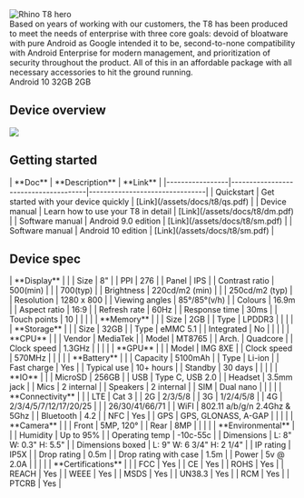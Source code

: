 <div class="device-grid">
  <div class="device-image">
    <img src="/assets/t8-1x.png" alt="Rhino T8 hero">
  </div>
  <div class="device-intro">
    Based on years of working with our customers, the T8 has been produced to meet the needs of enterprise with three core goals: devoid of bloatware with pure Android as Google intended it to be, second-to-none compatibility with Android Enterprise for modern management, and prioritization of security throughout the product. All of this in an affordable package with all necessary accessories to hit the ground running.
    <div class="device-details">
      <item><i class="fab fa-android"></i> Android 10</item>
      <item><i class="fab fa-android"></i> 32GB</item>
      <item><i class="fab fa-android"></i> 2GB</item>
    </div>
  </div>
</div>

## Device overview

![](/assets/t8_overview-1x.png)

## Getting started

<div id="support_table" markdown="1">
| **Doc**         | **Description**                      | **Link**                       |
|-----------------|--------------------------------------|--------------------------------|
| Quickstart      | Get started with your device quickly | [Link](/assets/docs/t8/qs.pdf) |
| Device manual   | Learn how to use your T8 in detail   | [Link](/assets/docs/t8/dm.pdf) |
| Software manual | Android 9.0 edition                  | [Link](/assets/docs/t8/sm.pdf) |
| Software manual | Android 10 edition                   | [Link](/assets/docs/t8/sm.pdf) |
</div>

## Device spec

<div id="support_table" markdown="1">
| **Display**           |                                      |
| Size                  | 8"                                   |
| PPI                   | 276                                  |
| Panel                 | IPS                                  |
| Contrast ratio        | 500(min)                             |
|                       | 700(typ)                             |
| Brightness            | 220cd/m2 (min)                       |
|                       | 250cd/m2 (typ)                       |
| Resolution            | 1280 x 800                           |
| Viewing angles        | 85°/85°(v/h)                         |
| Colours               | 16.9m                                |
| Aspect ratio          | 16:9                                 |
| Refresh rate          | 60Hz                                 |
| Response time         | 30ms                                 |
| Touch points          | 10                                   |
|                       |                                      |
| **Memory**            |                                      |
| Size                  | 2GB                                  |
| Type                  | LPDDR3                               |
|                       |                                      |
| **Storage**           |                                      |
| Size                  | 32GB                                 |
| Type                  | eMMC 5.1                             |
| Integrated            | No                                   |
|                       |                                      |
| **CPU**               |                                      |
| Vendor                | MediaTek                             |
| Model                 | MT8765                               |
| Arch.                 | Quadcore                             |
| Clock speed           | 1.3GHz                               |
|                       |                                      |
| **GPU**               |                                      |
| Model                 | IMG 8XE                              |
| Clock speed           | 570MHz                               |
|                       |                                      |
| **Battery**           |                                      |
| Capacity              | 5100mAh                              |
| Type                  | Li-ion                               |
| Fast charge           | Yes                                  |
| Typical use           | 10+ hours                            |
| Standby               | 30 days                              |
|                       |                                      |
| **IO**                |                                      |
| MicroSD               | 256GB                                |
| USB                   | Type C, USB 2.0                      |
| Headset               | 3.5mm jack                           |
| Mics                  | 2 internal                           |
| Speakers              | 2 internal                           |
| SIM                   | Dual nano                            |
|                       |                                      |
| **Connectivity**      |                                      |
| LTE                   | Cat 3                                |
| 2G                    | 2/3/5/8                              |
| 3G                    | 1/2/4/5/8                            |
| 4G                    | 2/3/4/5/7/12/17/20/25                |
|                       | 26/30/41/66/71                       |
| WiFI                  | 802.11 a/b/g/n 2.4Ghz & 5Ghz         |
| Bluetooth             | 4.2                                  |
| NFC                   | Yes                                  |
| GPS                   | GPS, GLONASS, A-GAP                  |
|                       |                                      |
| **Camera**            |                                      |
| Front                 | 5MP, 120°                            |
| Rear                  | 8MP                                  |
|                       |                                      |
| **Environmental**     |                                      |
| Humidity              | Up to 95%                            |
| Operating temp        | -10c-55c                             |
| Dimensions            | L: 8" W: 0.3" H: 5.5"                |
| Dimensions boxed      | L: 9" W: 6 3/4" H: 2 1/4"            |
| IP rating             | IP5X                                 |
| Drop rating           | 0.5m                                 |
| Drop rating with case | 1.5m                                 |
| Power                 | 5v @ 2.0A                            |
|                       |                                      |
| **Certifications**    |                                      |
| FCC                   | Yes                                  |
| CE                    | Yes                                  |
| ROHS                  | Yes                                  |
| REACH                 | Yes                                  |
| WEEE                  | Yes                                  |
| MSDS                  | Yes                                  |
| UN38.3                | Yes                                  |
| RCM                   | Yes                                  |
| PTCRB                 | Yes                                  |
</div>
